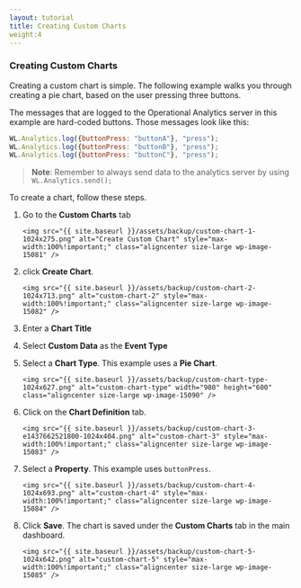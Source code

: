 ```yaml
---
layout: tutorial
title: Creating Custom Charts
weight:4
---
```

### Creating Custom Charts
Creating a custom chart is simple. The following example walks you through creating a pie chart, based on the user pressing three buttons.

The messages that are logged to the Operational Analytics server in this example are hard-coded buttons. Those messages look like this:

```javascript
WL.Analytics.log({buttonPress: "buttonA"}, "press");
WL.Analytics.log({buttonPress: "buttonB"}, "press");
WL.Analytics.log({buttonPress: "buttonC"}, "press");
```

> **Note**: Remember to always send data to the analytics server by using `WL.Analytics.send();`

To create a chart, follow these steps.

1. Go to the **Custom Charts** tab

       <img src="{{ site.baseurl }}/assets/backup/custom-chart-1-1024x275.png" alt="Create Custom Chart" style="max-width:100%!important;" class="aligncenter size-large wp-image-15081" />

2. click **Create Chart**.

       <img src="{{ site.baseurl }}/assets/backup/custom-chart-2-1024x713.png" alt="custom-chart-2" style="max-width:100%!important;" class="aligncenter size-large wp-image-15082" />

3. Enter a **Chart Title**

4. Select **Custom Data** as the **Event Type**

5. Select a **Chart Type**. This example uses a **Pie Chart**.

       <img src="{{ site.baseurl }}/assets/backup/custom-chart-type-1024x627.png" alt="custom-chart-type" width="980" height="600" class="aligncenter size-large wp-image-15090" />

6. Click on the **Chart Definition** tab.

       <img src="{{ site.baseurl }}/assets/backup/custom-chart-3-e1437662521800-1024x404.png" alt="custom-chart-3" style="max-width:100%!important;" class="aligncenter size-large wp-image-15083" />

7. Select a **Property**. This example uses ```buttonPress```.

       <img src="{{ site.baseurl }}/assets/backup/custom-chart-4-1024x693.png" alt="custom-chart-4" style="max-width:100%!important;" class="aligncenter size-large wp-image-15084" />

8. Click **Save**. The chart is saved under the **Custom Charts** tab in the main dashboard.

       <img src="{{ site.baseurl }}/assets/backup/custom-chart-5-1024x642.png" alt="custom-chart-5" style="max-width:100%!important;" class="aligncenter size-large wp-image-15085" />
